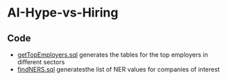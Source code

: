 # AI-Hype-vs-Hiring

## Code

* [getTopEmployers.sql](https://github.com/georgetown-cset/AI-Hype-vs-Hiring/blob/master/getTopEmployers.sql) generates the tables for the top employers in different sectors
* [findNERS.sql](https://github.com/georgetown-cset/AI-Hype-vs-Hiring/blob/master/findNERs.sql) generatesthe list of NER values for companies of interest
